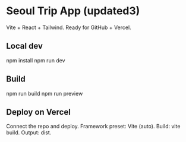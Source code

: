 # Seoul Trip App (updated3)

Vite + React + Tailwind. Ready for GitHub + Vercel.

## Local dev
npm install
npm run dev

## Build
npm run build
npm run preview

## Deploy on Vercel
Connect the repo and deploy. Framework preset: Vite (auto). Build: vite build. Output: dist.
